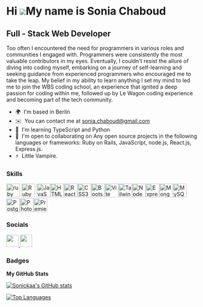 Hi ![](https://user-images.githubusercontent.com/18350557/176309783-0785949b-9127-417c-8b55-ab5a4333674e.gif)My name is Sonia Chaboud
=====================================================================================================================================

Full - Stack Web Developer
--------------------------

Too often I encountered the need for programmers in various roles and communities I engaged with. Programmers were consistently the most valuable contributors in my eyes. Eventually, I couldn't resist the allure of diving into coding myself, embarking on a journey of self-learning and seeking guidance from experienced programmers who encouraged me to take the leap. My belief in my ability to learn anything I set my mind to led me to join the WBS coding school, an experience that ignited a deep passion for coding within me, followed up by Le Wagon coding experience and becoming part of the tech community.

* 🌍  I'm based in Berlin
* ✉️  You can contact me at [sonia.chaboud@gmail.com](mailto:sonia.chaboud@gmail.com)
* 🧠  I'm learning TypeScript and Python
* 🤝  I'm open to collaborating on Any open source projects in the following languages or frameworks: Ruby on Rails, JavaScript, node.js, React.js, Express.js.
* ⚡  Little Vampire.

### Skills


<p align="left">
<a href="https://developer.mozilla.org/en-US/docs/Glossary/Ruby" target="_blank" rel="noreferrer"><img src="https://raw.githubusercontent.com/danielcranney/readme-generator/main/public/icons/skills/ruby-colored.svg" width="36" alt="ruby" /></a>
<a href="https://rubyonrails.org/" target="_blank" rel="noreferrer"><img src="https://upload.wikimedia.org/wikipedia/commons/6/62/Ruby_On_Rails_Logo.svg" width="36" height="36" alt="RubyOnRails" /></a>
<a href="https://developer.mozilla.org/en-US/docs/Web/JavaScript" target="_blank" rel="noreferrer"><img src="https://raw.githubusercontent.com/danielcranney/readme-generator/main/public/icons/skills/javascript-colored.svg" width="36" height="36" alt="JavaScript" /></a><a href="https://developer.mozilla.org/en-US/docs/Glossary/HTML5" target="_blank" rel="noreferrer"><img src="https://raw.githubusercontent.com/danielcranney/readme-generator/main/public/icons/skills/html5-colored.svg" width="36" height="36" alt="HTML5" /></a><a href="https://reactjs.org/" target="_blank" rel="noreferrer"><img src="https://raw.githubusercontent.com/danielcranney/readme-generator/main/public/icons/skills/react-colored.svg" width="36" height="36" alt="React" /></a><a href="https://www.w3.org/TR/CSS/#css" target="_blank" rel="noreferrer"><img src="https://raw.githubusercontent.com/danielcranney/readme-generator/main/public/icons/skills/css3-colored.svg" width="36" height="36" alt="CSS3" /></a><a href="https://getbootstrap.com/" target="_blank" rel="noreferrer"><img src="https://raw.githubusercontent.com/danielcranney/readme-generator/main/public/icons/skills/bootstrap-colored.svg" width="36" height="36" alt="Bootstrap" /></a><a href="https://vitejs.dev/" target="_blank" rel="noreferrer"><img src="https://raw.githubusercontent.com/danielcranney/readme-generator/main/public/icons/skills/vite-colored.svg" width="36" height="36" alt="Vite" /></a><a href="https://tailwindcss.com/" target="_blank" rel="noreferrer"><img src="https://raw.githubusercontent.com/danielcranney/readme-generator/main/public/icons/skills/tailwindcss-colored.svg" width="36" height="36" alt="TailwindCSS" /></a><a href="https://nodejs.org/en/" target="_blank" rel="noreferrer"><img src="https://raw.githubusercontent.com/danielcranney/readme-generator/main/public/icons/skills/nodejs-colored.svg" width="36" height="36" alt="NodeJS" /></a><a href="https://expressjs.com/" target="_blank" rel="noreferrer"><img src="https://raw.githubusercontent.com/danielcranney/readme-generator/main/public/icons/skills/express-colored.svg" width="36" height="36" alt="Express" /></a><a href="https://www.mongodb.com/" target="_blank" rel="noreferrer"><img src="https://raw.githubusercontent.com/danielcranney/readme-generator/main/public/icons/skills/mongodb-colored.svg" width="36" height="36" alt="MongoDB" /></a><a href="https://www.mysql.com/" target="_blank" rel="noreferrer"><img src="https://raw.githubusercontent.com/danielcranney/readme-generator/main/public/icons/skills/mysql-colored.svg" width="36" height="36" alt="MySQL" /></a><a href="https://www.postgresql.org/" target="_blank" rel="noreferrer"><img src="https://raw.githubusercontent.com/danielcranney/readme-generator/main/public/icons/skills/postgresql-colored.svg" width="36" height="36" alt="PostgreSQL" /></a><a href="https://www.adobe.com/uk/products/photoshop.html" target="_blank" rel="noreferrer"><img src="https://raw.githubusercontent.com/danielcranney/readme-generator/main/public/icons/skills/photoshop-colored.svg" width="36" height="36" alt="Photoshop" /></a><a href="https://www.adobe.com/uk/products/premiere.html" target="_blank" rel="noreferrer"><img src="https://raw.githubusercontent.com/danielcranney/readme-generator/main/public/icons/skills/premierepro-colored.svg" width="36" height="36" alt="Premiere Pro" /></a>
</p>


### Socials

<p align="left"> <a href="https://www.github.com/Sonickaa" target="_blank" rel="noreferrer"> <picture> <source media="(prefers-color-scheme: dark)" srcset="https://raw.githubusercontent.com/danielcranney/readme-generator/main/public/icons/socials/github-dark.svg" /> <source media="(prefers-color-scheme: light)" srcset="https://raw.githubusercontent.com/danielcranney/readme-generator/main/public/icons/socials/github.svg" /> <img src="https://raw.githubusercontent.com/danielcranney/readme-generator/main/public/icons/socials/github.svg" width="32" height="32" /> </picture> </a> <a href="https://www.linkedin.com/in/sonia-chaboud" target="_blank" rel="noreferrer"> <picture> <source media="(prefers-color-scheme: dark)" srcset="https://raw.githubusercontent.com/danielcranney/readme-generator/main/public/icons/socials/linkedin-dark.svg" /> <source media="(prefers-color-scheme: light)" srcset="https://raw.githubusercontent.com/danielcranney/readme-generator/main/public/icons/socials/linkedin.svg" /> <img src="https://raw.githubusercontent.com/danielcranney/readme-generator/main/public/icons/socials/linkedin.svg" width="32" height="32" /> </picture> </a></p>

### Badges

<b>My GitHub Stats</b>

<a href="http://www.github.com/Sonickaa"><img src="https://github-readme-stats.vercel.app/api?username=Sonickaa&show_icons=true&hide=&count_private=true&title_color=6366f1&text_color=ec4899&icon_color=facc15&bg_color=0f172a&hide_border=true&show_icons=true" alt="Sonickaa's GitHub stats" /></a>

<a href="https://github.com/Sonickaa" align="left"><img src="https://github-readme-stats.vercel.app/api/top-langs/?username=Sonickaa&langs_count=10&title_color=6366f1&text_color=ec4899&icon_color=facc15&bg_color=0f172a&hide_border=true&locale=en&custom_title=Top%20%Languages" alt="Top Languages" /></a>
